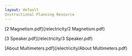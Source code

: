 ```yaml
---
layout: default
Instructional Planning Resource
---
```

[2 Magnetism.pdf](/electricity/2 Magnetism.pdf)

[3 Speaker.pdf](/electricity/3 Speaker.pdf)

[About Multimeters.pdf](/electricity/About Multimeters.pdf)